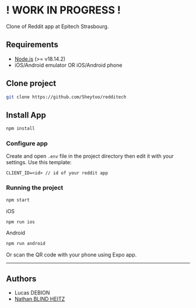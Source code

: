 # ! WORK IN PROGRESS !


Clone of Reddit app at Epitech Strasbourg.

## Requirements

- [Node.js](https://nodejs.org/) (>= v18.14.2)
- iOS/Android emulator OR iOS/Android phone

## Clone project

```bash
git clone https://github.com/Sheytoo/redditech
```

## Install App

```bash
npm install
```

### Configure app

Create and open `.env` file in the project directory then edit it with your settings. Use this template:

```properties
CLIENT_ID=<id> // id of your reddit app
```

### Running the project

```bash
npm start
```

iOS
```bash
npm run ios
```

Android
```bash
npm run android
```

Or scan the QR code with your phone using Expo app.

---

## Authors

- Lucas DEBION
- [Nathan BLIND HEITZ](https://github.com/Sheytoo)
